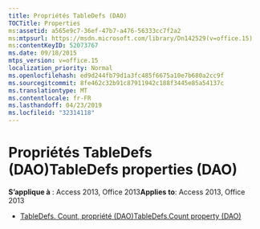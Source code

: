 ```yaml
---
title: Propriétés TableDefs (DAO)
TOCTitle: Properties
ms:assetid: a565e9c7-36ef-47b7-a476-56333cc7f2a2
ms:mtpsurl: https://msdn.microsoft.com/library/Dn142529(v=office.15)
ms:contentKeyID: 52073767
ms.date: 09/18/2015
mtps_version: v=office.15
localization_priority: Normal
ms.openlocfilehash: ed9d244fb79d1a3fc485f6675a10e7b680a2cc9f
ms.sourcegitcommit: 8fe462c32b91c87911942c188f3445e85a54137c
ms.translationtype: MT
ms.contentlocale: fr-FR
ms.lasthandoff: 04/23/2019
ms.locfileid: "32314118"
---
```

# <a name="tabledefs-properties-dao"></a><span data-ttu-id="33f7d-102">Propriétés TableDefs (DAO)</span><span class="sxs-lookup"><span data-stu-id="33f7d-102">TableDefs properties (DAO)</span></span>

<span data-ttu-id="33f7d-103">**S’applique à** : Access 2013, Office 2013</span><span class="sxs-lookup"><span data-stu-id="33f7d-103">**Applies to**: Access 2013, Office 2013</span></span>

- [<span data-ttu-id="33f7d-104">TableDefs. Count, propriété (DAO)</span><span class="sxs-lookup"><span data-stu-id="33f7d-104">TableDefs.Count property (DAO)</span></span>](tabledefs-count-property-dao.md)

